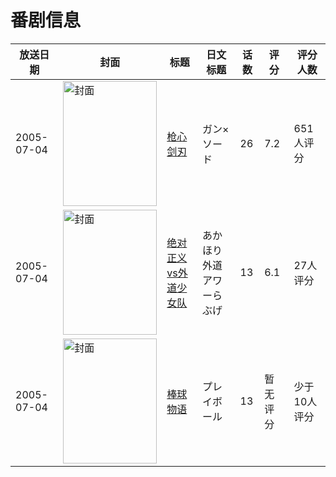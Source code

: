 # 番剧信息

|放送日期|封面|标题|日文标题|话数|评分|评分人数|
|---|---|---|---|---|---|---|
|2005-07-04|<img src="https://lain.bgm.tv/pic/cover/c/61/87/8539_z7my2.jpg" alt="封面" style="width:150px;height:200px;object-fit:cover;">|[枪心剑刃](https://bangumi.tv/subject/8539)|ガン×ソード|26|7.2|651人评分|
|2005-07-04|<img src="https://lain.bgm.tv/pic/cover/c/4e/21/50681_61l0t.jpg" alt="封面" style="width:150px;height:200px;object-fit:cover;">|[绝对正义vs外道少女队](https://bangumi.tv/subject/50681)|あかほり外道アワーらぶげ|13|6.1|27人评分|
|2005-07-04|<img src="https://lain.bgm.tv/pic/cover/c/31/f7/113899_AEOC7.jpg" alt="封面" style="width:150px;height:200px;object-fit:cover;">|[棒球物语](https://bangumi.tv/subject/113899)|プレイボール|13|暂无评分|少于10人评分|
